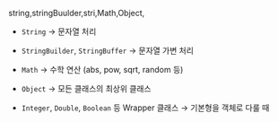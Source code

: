 string,stringBuulder,stri,Math,Object,

- `String` → 문자열 처리
    
- `StringBuilder`, `StringBuffer` → 문자열 가변 처리
    
- `Math` → 수학 연산 (abs, pow, sqrt, random 등)
    
- `Object` → 모든 클래스의 최상위 클래스
    
- `Integer`, `Double`, `Boolean` 등 Wrapper 클래스 → 기본형을 객체로 다룰 때